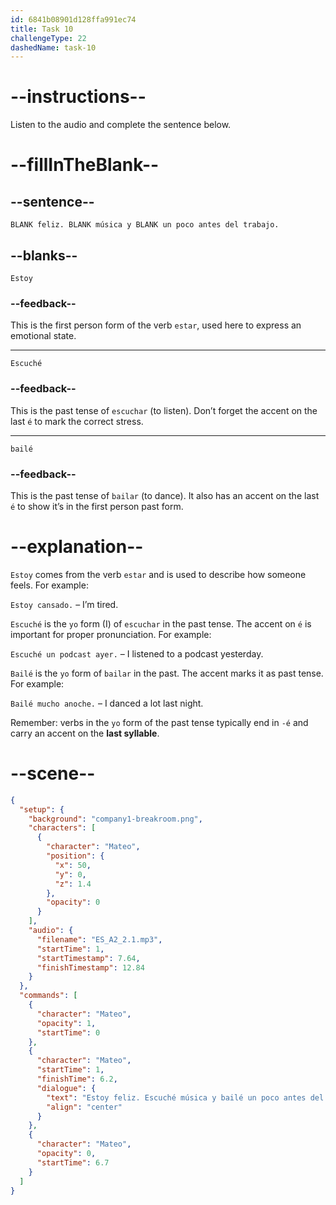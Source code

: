 ```yaml
---
id: 6841b08901d128ffa991ec74
title: Task 10
challengeType: 22
dashedName: task-10
---
```


<!-- (Audio) Mateo: Estoy feliz. Escuché música y bailé un poco antes del trabajo. -->

# --instructions--

Listen to the audio and complete the sentence below.

# --fillInTheBlank--

## --sentence--

`BLANK feliz. BLANK música y BLANK un poco antes del trabajo.`

## --blanks--

`Estoy`

### --feedback--

This is the first person form of the verb `estar`, used here to express an emotional state.

---

`Escuché`

### --feedback--

This is the past tense of `escuchar` (to listen). Don’t forget the accent on the last `é` to mark the correct stress.

---

`bailé`

### --feedback--

This is the past tense of `bailar` (to dance). It also has an accent on the last `é` to show it’s in the first person past form.

# --explanation--

`Estoy` comes from the verb `estar` and is used to describe how someone feels. For example:

`Estoy cansado.` – I’m tired.

`Escuché` is the `yo` form (I) of `escuchar` in the past tense. The accent on `é` is important for proper pronunciation. For example:

`Escuché un podcast ayer.` – I listened to a podcast yesterday.

`Bailé` is the `yo` form of `bailar` in the past. The accent marks it as past tense. For example:

`Bailé mucho anoche.` – I danced a lot last night.

Remember: verbs in the `yo` form of the past tense typically end in `-é` and carry an accent on the **last syllable**.

# --scene--

```json
{
  "setup": {
    "background": "company1-breakroom.png",
    "characters": [
      {
        "character": "Mateo",
        "position": {
          "x": 50,
          "y": 0,
          "z": 1.4
        },
        "opacity": 0
      }
    ],
    "audio": {
      "filename": "ES_A2_2.1.mp3",
      "startTime": 1,
      "startTimestamp": 7.64,
      "finishTimestamp": 12.84
    }
  },
  "commands": [
    {
      "character": "Mateo",
      "opacity": 1,
      "startTime": 0
    },
    {
      "character": "Mateo",
      "startTime": 1,
      "finishTime": 6.2,
      "dialogue": {
        "text": "Estoy feliz. Escuché música y bailé un poco antes del trabajo.",
        "align": "center"
      }
    },
    {
      "character": "Mateo",
      "opacity": 0,
      "startTime": 6.7
    }
  ]
}
```


